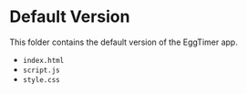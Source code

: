 # Default Version

This folder contains the default version of the EggTimer app.
- `index.html`
- `script.js`
- `style.css`
